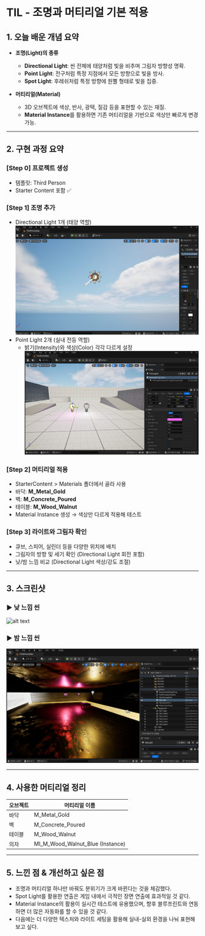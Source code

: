 # TIL - 조명과 머티리얼 기본 적용

## 1. 오늘 배운 개념 요약

- **조명(Light)의 종류**
  - **Directional Light**: 씬 전체에 태양처럼 빛을 비추며 그림자 방향성 명확.
  - **Point Light**: 전구처럼 특정 지점에서 모든 방향으로 빛을 방사.
  - **Spot Light**: 후레쉬처럼 특정 방향에 원뿔 형태로 빛을 집중.

- **머티리얼(Material)**
  - 3D 오브젝트에 색상, 반사, 광택, 질감 등을 표현할 수 있는 재질.
  - **Material Instance**를 활용하면 기존 머티리얼을 기반으로 색상만 빠르게 변경 가능.

---

## 2. 구현 과정 요약

### [Step 0] 프로젝트 생성
- 템플릿: Third Person
- Starter Content 포함 ✅

### [Step 1] 조명 추가
- Directional Light 1개 (태양 역할)
![alt text](image.png)
- Point Light 2개 (실내 전등 역할)
  - 밝기(Intensity)와 색상(Color) 각각 다르게 설정
![alt text](image-1.png)
### [Step 2] 머티리얼 적용
- StarterContent > Materials 폴더에서 골라 사용
- 바닥: **M_Metal_Gold**
- 벽: **M_Concrete_Poured**
- 테이블: **M_Wood_Walnut**
- Material Instance 생성 → 색상만 다르게 적용해 테스트

### [Step 3] 라이트와 그림자 확인
- 큐브, 스피어, 실린더 등을 다양한 위치에 배치
- 그림자의 방향 및 세기 확인 (Directional Light 회전 포함)
- 낮/밤 느낌 비교 (Directional Light 색상/강도 조절)

---

## 3. 스크린샷

### ▶ 낮 느낌 씬
![alt text](image-3.png)

### ▶ 밤 느낌 씬
![alt text](image-2.png)

---

## 4. 사용한 머티리얼 정리

| 오브젝트 | 머티리얼 이름         |
|----------|------------------------|
| 바닥     | M_Metal_Gold           |
| 벽       | M_Concrete_Poured      |
| 테이블   | M_Wood_Walnut          |
| 의자     | MI_M_Wood_Walnut_Blue (Instance) |

---

## 5. 느낀 점 & 개선하고 싶은 점

- 조명과 머티리얼 하나만 바꿔도 분위기가 크게 바뀐다는 것을 체감했다.
- Spot Light를 활용한 연출은 게임 내에서 극적인 장면 연출에 효과적일 것 같다.
- Material Instance의 활용이 실시간 테스트에 유용했으며, 향후 블루프린트와 연동하면 더 많은 자동화를 할 수 있을 것 같다.
- 다음에는 더 다양한 텍스처와 라이트 세팅을 활용해 실내-실외 환경을 나눠 표현해 보고 싶다.

